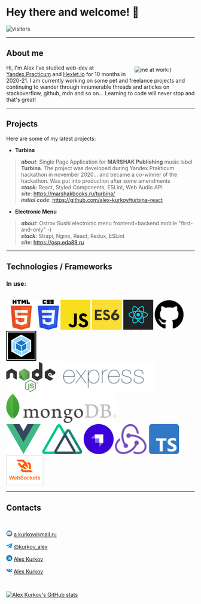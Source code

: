 
# Hey there and welcome! 👋

![visitors](https://visitor-badge.glitch.me/badge?page_id=alex-kurkov.alex-kurkov)

----

## About me

<img width="30%" alt="me at work:)" vspace="5" hspace="10" align="right" src="./icons/me.gif"><span>Hi, I'm Alex
I've studied web-dev at <a href="https://praktikum.yandex.ru">Yandex.Practicum</a> and <a href="https://hexlet.io">Hexlet.io</a> for 10 months in 2020-21. I am currently working on some pet and freelance projects and continuing to wander through innumerable threads and articles on stackoverflow, github, mdn and so on... Learning to code will never stop and that's great! </span>

---

## Projects

Here are some of my latest projects:

- **Turbina**

>***about***: Single Page Application for **MARSHAK Publishing** music label **Turbina**. The project was developed during Yandex.Prakticum hackathon in november 2020... and became a co-winner of the hackathon. Was put into production after some amendments \
> ***stack:*** React, Styled Components, ESLint, Web Audio API \
>***site***: https://marshakbooks.ru/turbina/ \
>***initial code***: https://github.com/alex-kurkov/turbina-react

- **Electronic Menu**

>***about***: Ostrov Sushi electronic menu frontend+backend mobile "first-and-only" -) \
>***stack:***  Strapi, Nginx, React, Redux, ESLint \
>***site***: https://osp.eda89.ru

---

## Technologies / Frameworks

### In use:
<br/>
<a href="https://developer.mozilla.org/en/docs/Web/Guide/HTML/HTML5"><img height="80" src="./icons/html.png"></a>
<a href="https://developer.mozilla.org/en/docs/Web/CSS"><img height="80" src="./icons/css.png"></a>
<a href="https://developer.mozilla.org/en/docs/Web/JavaScript"><img height="80" src="./icons/JS.png"></a>
<a href="https://en.wikipedia.org/wiki/ECMAScript#ES2015"><img height="80" src="./icons/ES6.png"></a>
<a href="https://reactjs.org/"><img height="80" src="./icons/React.png"></a>
<a href="https://github.com"><img height="80" src="./icons/github.png"></a>
<a href="https://webpack.js.org/"><img height="80" src="./icons/webpack.png"></a>
<br/>
<a href="https://nodejs.org/"><img height="80" src="./icons/NODEJS.png"></a>
<a href="https://expressjs.com"><img height="80" src="./icons/Expressjs.png"></a>
<a href="https://www.mongodb.com"><img height="80" src="./icons/mongo.png"></a>
<br/>
<a href="https://vuejs.org/"><img height="80" src="./icons/vuejs.png"></a>
<a href="https://nuxtjs.org/"><img height="80" src="./icons/nuxt.png"></a>
<a href="https://strapi.io/"><img height="80" src="./icons/strapi.png"></a>
<a href="https://redux.js.org/"><img height="80" src="./icons/redux.png"></a>
<a href="https://www.typescriptlang.org/"><img height="80" src="./icons/typescript.png"></a>
<a href="https://developer.mozilla.org/en/docs/Web/API/WebSocket"><img height="80" src="./icons/socket.png"></a>

---

## Contacts

<br>

<img height="16" src="./icons/email.png"/> [ a.kurkov@mail.ru](mailto:alexkourkov@yandex.ru "Email")

<img height="16" src="./icons/telegram.png"/> [ @kurkov_alex](https://t.me/kurkov_alex "Telegram")

<img height="16" src="./icons/linkedin.png"/> [ Alex Kurkov](https://www.linkedin.com/in/алексей-курков-667b3677/ "LinkedIn Page")

<img height="16" src="./icons/vk.png"/> [ Alex Kurkov](https://vk.com/kurkov__alex "VK Page")

<br>

[![Alex Kurkov's GitHub stats](https://github-readme-stats.vercel.app/api?username=alex-kurkov)](https://github.com/anuraghazra/github-readme-stats)
